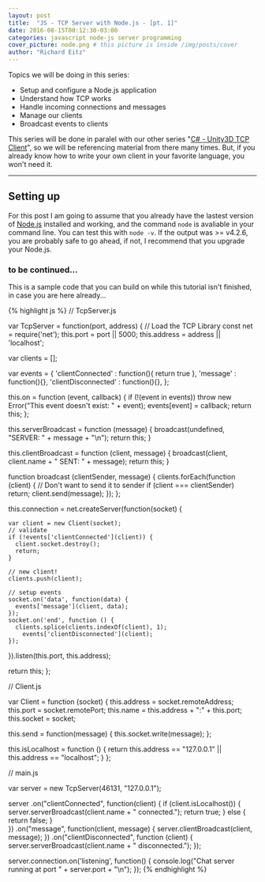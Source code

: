 ```yaml
---
layout: post
title:  "JS - TCP Server with Node.js - [pt. 1]" 
date: 2016-08-15T00:12:30-03:00
categories: javascript node-js server programming
cover_picture: node.png # this picture is inside /img/posts/cover
author: "Richard Eitz"
---
```


Topics we will be doing in this series:

* Setup and configure a Node.js application
* Understand how TCP works
* Handle incoming connections and messages
* Manage our clients
* Broadcast events to clients

This series will be done in paralel with our other series "[C# - Unity3D TCP Client][unity-tcp-series]", so we will be referencing material from there many times. But, if you already know how to write your own client in your favorite language, you won't need it.

----


## Setting up

For this post I am going to assume that you already have the lastest version of [Node.js][node] installed and working, and the command `node` is avaliable in your command line. You can test this with `node -v`. If the output was >= v4.2.6, you are probably safe to go ahead, if not, I recommend that you upgrade your Node.js.


### to be continued...

This is a sample code that you can build on while this tutorial isn't finished, in case you are here already...

{% highlight js %}
// TcpServer.js

var TcpServer = function(port, address) {
  // Load the TCP Library
  const net = require('net');
  this.port = port || 5000;
  this.address = address || 'localhost';
  
  var clients = [];

  var events = {
    'clientConnected' : function(){ return true },
    'message' : function(){},
    'clientDisconnected' : function(){},
  };

  this.on = function (event, callback) {
    if (!(event in events))
      throw new Error("This event doesn't exist: " + event);
    events[event] = callback;
    return this;
  };

  this.serverBroadcast = function (message) {
    broadcast(undefined, "SERVER: " + message + "\n");
    return this;
  }

  this.clientBroadcast = function (client, message) {
    broadcast(client, client.name + " SENT: " + message);
    return this;
  }

  function broadcast (clientSender, message) {
      clients.forEach(function (client) {
        // Don't want to send it to sender
        if (client === clientSender) return;
        client.send(message);
      });
    };    

  this.connection = net.createServer(function(socket) {

    var client = new Client(socket);
    // validate
    if (!events['clientConnected'](client)) {
      client.socket.destroy();
      return;
    }

    // new client!
    clients.push(client);

    // setup events
    socket.on('data', function(data) { 
      events['message'](client, data);
    });
    socket.on('end', function () {
      clients.splice(clients.indexOf(client), 1);
        events['clientDisconnected'](client);
    });

  }).listen(this.port, this.address);

  return this;
};

// Client.js

var Client = function (socket) {
  this.address = socket.remoteAddress;
  this.port    = socket.remotePort;
  this.name    = this.address + ":" + this.port;
  this.socket  = socket;

  this.send = function(message) {
    this.socket.write(message);
  };

  this.isLocalhost = function () {
    return this.address == "127.0.0.1" || this.address == "localhost";
  }
};

// main.js

var server = new TcpServer(46131, "127.0.0.1");

server
  .on("clientConnected", function(client) {
    if (client.isLocalhost()) {
      server.serverBroadcast(client.name + " connected.");
      return true;
    } else {
      return false; 
    }   
  })
  .on("message", function(client, message) {
    server.clientBroadcast(client, message);
  })
  .on("clientDisconnected", function (client) {
    server.serverBroadcast(client.name + " disconnected.");
  });

server.connection.on('listening', function() {
  console.log("Chat server running at port " + server.port + "\n");
});
{% endhighlight %}

[node]: https://nodejs.org/en/
[unity-tcp-series]: #